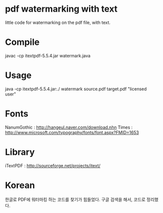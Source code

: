 pdf watermarking with text
==========================

little code for watermarking on the pdf file, with text.


Compile
=======
javac -cp itextpdf-5.5.4.jar watermark.java

Usage
====
java -cp itextpdf-5.5.4.jar:./ watermark source.pdf target.pdf "licensed user"


Fonts
=====
NanumGothic : http://hangeul.naver.com/download.nhn
Times : http://www.microsoft.com/typography/fonts/font.aspx?FMID=1653

Library
=======
iTextPDF : http://sourceforge.net/projects/itext/

Korean
======
한글로 PDF에 워터마킹 하는 코드를 찾기가 힘들었다. 구글 검색을 해서, 코드로 정리했다.



